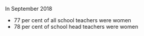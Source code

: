 In September 2018
* 77 per cent of all school teachers were women
* 78 per cent of school head teachers were women
